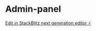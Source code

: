 # Admin-panel

[Edit in StackBlitz next generation editor ⚡️](https://stackblitz.com/~/github.com/Aloneking789/Admin-panel)